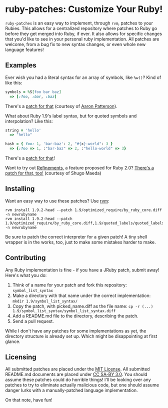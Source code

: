 ruby-patches: Customize Your Ruby!
==================================

`ruby-patches` is an easy way to implement, through `rvm`, patches to your Rubies.
This allows for a centralized repository where patches to Ruby go before they get merged into Ruby, if ever.
It also allows for specific changes that you'd like to see in your personal ruby implementation.
All patches are welcome, from a bug fix to new syntax changes, or even whole new language features!


Examples
--------

Ever wish you had a literal syntax for an array of symbols, like `%w()`? Kind of like this:

~~~ ruby
symbols = %S[foo bar baz]
  => [:foo, :bar, :baz]
~~~

There's a [patch for that](https://github.com/michaeledgar/ruby-patches/tree/master/1.9/symbol_list_syntax/) (courtesy of [Aaron Patterson](http://tenderlovemaking.com)).

What about Ruby 1.9's label syntax, but for quoted symbols and interpolation? Like this:

~~~ ruby
string = 'hello'
  => "hello"

hash = { foo: 1, 'bar-baz': 2, "#{x}-world": 3 }
  => {:foo => 1, :"bar-baz" => 2, :"hello-world" => 3}
~~~

There's a [patch for that](https://github.com/michaeledgar/ruby-patches/tree/master/1.9/quoted_labels/)!

Want to try out [Refinements](http://timelessrepo.com/refinements-in-ruby), a feature proposed for Ruby 2.0? [There's a patch for that, too!](https://github.com/michaeledgar/ruby-patches/tree/master/1.9/refinements/) (courtesy of Shugo Maeda)


Installing
----------

Want an easy way to use these patches? Use [rvm](http://rvm.beginrescueend.com/):

    rvm install 1.9.2-head --patch 1.9/optimized_require/by_ruby_core.diff -n newrubyname
    rvm install 1.9.2-head --patch 1.9/optimized_require/by_ruby_core.diff,1.9/quoted_labels/quoted_labels.diff -n newrubyname

Be sure to patch the correct interpreter for a given patch!
A tiny shell wrapper is in the works, too, just to make some mistakes harder to make.


Contributing
------------

Any Ruby implementation is fine - if you have a JRuby patch, submit away!
Here's what you do:

1. Think of a name for your patch and fork this repository: `symbol_list_syntax`
2. Make a directory with that name under the correct implementation: `mkdir 1.9/symbol_list_syntax/`
3. Copy the patch, with picked_name.diff as the file name: `cp -r (...) 1.9/symbol_list_syntax/symbol_list_syntax.diff`
4. Add a README.md file to the directory, describing the patch.
5. Send a pull request.

While I don't have any patches for some implementations as yet, the directory structure
is already set up. Which might be disappointing at first glance.


Licensing
---------

All submitted patches are placed under the [MIT License](https://github.com/michaeledgar/ruby-patches/tree/master/LICENSE.txt). All submitted README.md documents are placed under [CC SA-BY 3.0](http://creativecommons.org/licenses/by-sa/3.0/). You
should assume these patches could do horrible things! I'll be looking over any patches to try to eliminate
actually malicious code, but one should assume danger lurks with a manually-patched language implementation.

On that note, have fun!